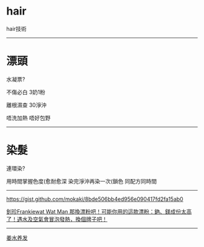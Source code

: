 # hair
hair技術



---

# 漂頭

 水凝票?

不傷必白 3奶1粉 

離根濕查 30淨沖 

唔洗加熱 唔好包野




----

# 染髮

連環染?

用時間掌握色度(愈耐愈深
染完淨沖再染一次(鎖色
同配方同時間


---




https://gist.github.com/mokaki/8bde506bb4ed956e090417fd2fa15ab0



[釗珍Frankiewat Wat Man 那換漂粉吧！可能你用的這款漂粉：鈉、鎂成份太高了！遇水及空氣會冒泡發熱，換個牌子吧！]()


---




[姜水养发](https://youtu.be/dHKikR94ees?t=334)
